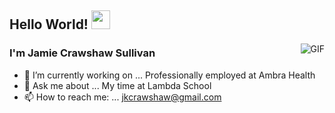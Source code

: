 ## Hello World! <img src="https://raw.githubusercontent.com/iampavangandhi/iampavangandhi/master/gifs/Hi.gif" width="30px"></h2>
<img align="right" alt="GIF" src="https://media.giphy.com/media/q6RoNkLlFNjaw/giphy.gif" />

### I'm Jamie Crawshaw Sullivan
- 🔭 I’m currently working on ... Professionally employed at Ambra Health 
- 💬 Ask me about ... My time at Lambda School
- 📫 How to reach me: ... jkcrawshaw@gmail.com
